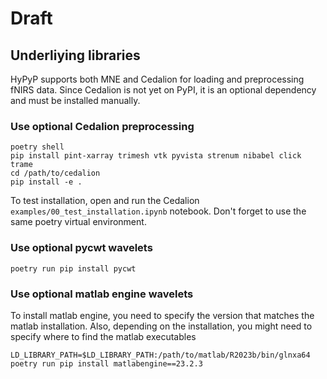 # Draft

## Underliying libraries

HyPyP supports both MNE and Cedalion for loading and preprocessing fNIRS data. Since Cedalion is not yet on PyPI, it is an optional dependency and must be installed manually.

### Use optional Cedalion preprocessing

`poetry shell`  
`pip install pint-xarray trimesh vtk pyvista strenum nibabel click trame`  
`cd /path/to/cedalion`  
`pip install -e .`

To test installation, open and run the Cedalion `examples/00_test_installation.ipynb` notebook. Don't forget to use the same poetry virtual environment.

### Use optional pycwt wavelets

`poetry run pip install pycwt`

### Use optional matlab engine wavelets

To install matlab engine, you need to specify the version that matches the matlab installation. Also, depending on the installation, you might need to specify where to find the matlab executables

```
LD_LIBRARY_PATH=$LD_LIBRARY_PATH:/path/to/matlab/R2023b/bin/glnxa64 poetry run pip install matlabengine==23.2.3
```
